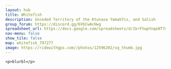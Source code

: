 ```yaml
---
layout: hub
title: Whitefish
description: Unceded Territory of the Ktunaxa ɁamakɁis, and Salish
group_forum: https://discord.gg/6VbCwAcHwg
spreadsheet_url: https://docs.google.com/spreadsheets/d/1krFtwpYnqe8T7mCaAVJzsqxe_CYDAIbQKwoLMMPZc3k/gviz/tq?tqx=out:json&sheet=whitefish
nav-menu: false
show_tile: false
map: whitefish_797277
image: https://ridewithgps.com//photos/12596202/sq_thumb.jpg
---
```

    
    <p>blurbl</p>